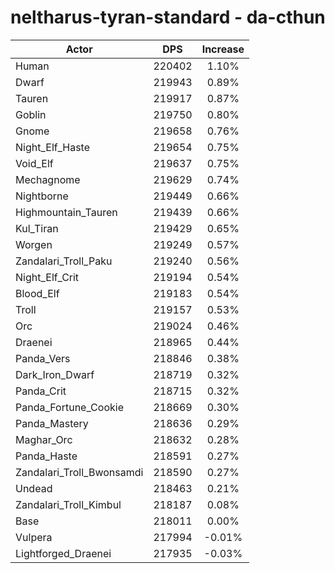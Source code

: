 # neltharus-tyran-standard - da-cthun
| Actor | DPS | Increase |
|---|:---:|:---:|
|Human|220402|1.10%|
|Dwarf|219943|0.89%|
|Tauren|219917|0.87%|
|Goblin|219750|0.80%|
|Gnome|219658|0.76%|
|Night_Elf_Haste|219654|0.75%|
|Void_Elf|219637|0.75%|
|Mechagnome|219629|0.74%|
|Nightborne|219449|0.66%|
|Highmountain_Tauren|219439|0.66%|
|Kul_Tiran|219429|0.65%|
|Worgen|219249|0.57%|
|Zandalari_Troll_Paku|219240|0.56%|
|Night_Elf_Crit|219194|0.54%|
|Blood_Elf|219183|0.54%|
|Troll|219157|0.53%|
|Orc|219024|0.46%|
|Draenei|218965|0.44%|
|Panda_Vers|218846|0.38%|
|Dark_Iron_Dwarf|218719|0.32%|
|Panda_Crit|218715|0.32%|
|Panda_Fortune_Cookie|218669|0.30%|
|Panda_Mastery|218636|0.29%|
|Maghar_Orc|218632|0.28%|
|Panda_Haste|218591|0.27%|
|Zandalari_Troll_Bwonsamdi|218590|0.27%|
|Undead|218463|0.21%|
|Zandalari_Troll_Kimbul|218187|0.08%|
|Base|218011|0.00%|
|Vulpera|217994|-0.01%|
|Lightforged_Draenei|217935|-0.03%|
